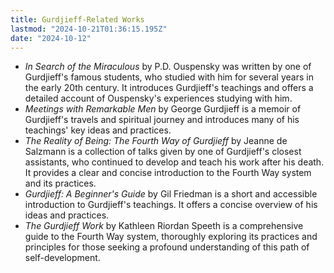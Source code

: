 ```yaml
---
title: Gurdjieff-Related Works
lastmod: "2024-10-21T01:36:15.195Z"
date: "2024-10-12"
---
```


- _In Search of the Miraculous_ by P.D. Ouspensky was written by one of Gurdjieff's famous students, who studied with him for several years in the early 20th century. It introduces Gurdjieff's teachings and offers a detailed account of Ouspensky's experiences studying with him.
- _Meetings with Remarkable Men_ by George Gurdjieff is a memoir of Gurdjieff's travels and spiritual journey and introduces many of his teachings' key ideas and practices.
- _The Reality of Being: The Fourth Way of Gurdjieff_ by Jeanne de Salzmann is a collection of talks given by one of Gurdjieff's closest assistants, who continued to develop and teach his work after his death. It provides a clear and concise introduction to the Fourth Way system and its practices.
- _Gurdjieff: A Beginner's Guide_ by Gil Friedman is a short and accessible introduction to Gurdjieff's teachings. It offers a concise overview of his ideas and practices.
- _The Gurdjieff Work_ by Kathleen Riordan Speeth is a comprehensive guide to the Fourth Way system, thoroughly exploring its practices and principles for those seeking a profound understanding of this path of self-development.
